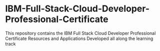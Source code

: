 # IBM-Full-Stack-Cloud-Developer-Professional-Certificate
This repository contains the IBM Full Stack Cloud Developer Professional Certificate Resources and Applications Developed all along the learning track
